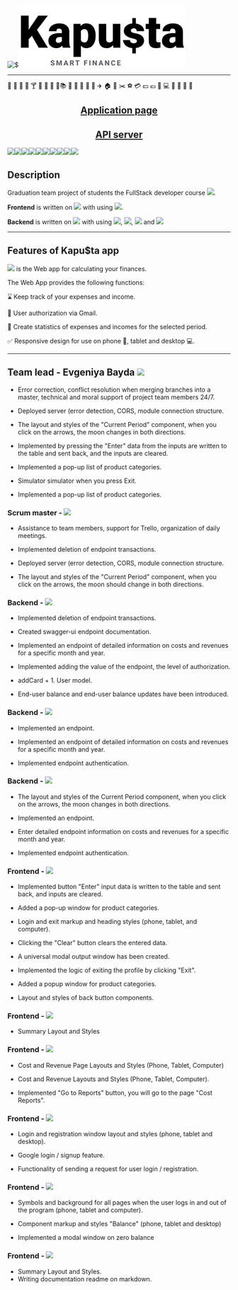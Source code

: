 ![$](https://cdn-icons.flaticon.com/png/128/3639/premium/3639404.png?token=exp=1644439860~hmac=45753d5359f7cd193c60cf83487874df)![title](https://raw.githubusercontent.com/Evgeniya-star-35/finally-react/main/src/images/title.png)
____
:cake: :fork_and_knife: :pizza: :hamburger: :cocktail: :book: :palm_tree: :gift: :pill::books: :bicyclist: :car: :art: :necktie: :train: :airplane: :house: :hotel: :scissors: :soccer: :credit_card: :dollar: :euro: :wrench: :computer: :cake: :pizza: :hamburger: :palm_tree:

<h2 align="center"><a  href="https://finally-react-project.netlify.app/">Application page </a></h2>
<h2 align="center"><a  href="https://finally-node.herokuapp.com/api-docs/#/">API server</a></h2>

<img src="https://img.shields.io/badge/React-%5E17.0.2-%2333E0FF"/><img src="https://img.shields.io/badge/Redux-%5E4.1.0-%236944E7"/><img src="https://img.shields.io/badge/Css-Modules-%23EC83D4"/><img src="https://img.shields.io/badge/JavaScript-ES8-aqua"/><img src="https://img.shields.io/badge/-Nodejs-brightgreen"/><img src="https://img.shields.io/badge/-nodemailer-%2344ACE7"/><img src="https://img.shields.io/badge/-swagger--ui--express-%2338FF50"/><img src="https://img.shields.io/badge/-Cloudinary-%234B64F2"/><img src="https://img.shields.io/badge/-MongoDB-green"/><img src="https://img.shields.io/badge/-GitHub-black"/>

## Description

Graduation team project of students the FullStack developer course
[<img src="https://img.shields.io/badge/Go-IT-orange" />](https://goit.ua/).

<b>Frontend</b> is written on
[<img src="https://img.shields.io/badge/-React-%2333E0FF"/>](https://reactjs.org/)
with using
[<img src="https://img.shields.io/badge/-Redux-%236944E7"/>](https://redux.js.org/).

<b>Backend</b> is written on
[<img src="https://img.shields.io/badge/-Nodejs-brightgreen"/>](https://nodejs.org/uk/)
with using
[<img src="https://img.shields.io/badge/-nodemailer-%2344ACE7"/>](https://nodemailer.com/about/),
[<img src="https://img.shields.io/badge/-swagger--ui--express-%2338FF50"/>](https://swagger.io/),
[<img src="https://img.shields.io/badge/-Cloudinary-%234B64F2"/>](https://cloudinary.com/)
and
[<img src="https://img.shields.io/badge/-MongoDB-green"/>](https://www.mongodb.com/)

________

## Features of Kapu$ta app

 [<img src="https://img.shields.io/badge/-Kapysta-green"/>](https://finally-react-project.netlify.app/) is the Web app for calculating your finances.

The Web App provides the following functions:

:hourglass: Keep track of your expenses and income.

:email: User authorization via Gmail.

:date: Create statistics of expenses and incomes for the selected period.

:white_check_mark: Responsive design for use on phone :iphone:, tablet and desktop :computer:.
_______________

## Team lead - Evgeniya Bayda [<img src="https://img.shields.io/badge/-GitHub-black"/>](https://github.com/Evgeniya-star-35)

* Error correction, conflict resolution when merging branches into a master, technical and moral support of project team members 24/7.

* Deployed server (error detection, CORS, module connection structure.

* The layout and styles of the "Current Period" component, when you click on the arrows, the moon changes in both directions.

* Implemented by pressing the "Enter" data from the inputs are written to the table and sent back, and the inputs are cleared.

* Implemented a pop-up list of product categories.

* Simulator simulator when you press Exit.

* Implemented a pop-up list of product categories.

### Scrum master - [<img src="https://img.shields.io/badge/-Petro Davydov-black "/>](https://github.com/petroDavydov/)

* Assistance to team members, support for Trello, organization of daily meetings.

* Implemented deletion of endpoint transactions.

* Deployed server (error detection, CORS, module connection structure.

* The layout and styles of the "Current Period" component, when you click on the arrows, the moon should change in both directions.

### Backend - [<img src="https://img.shields.io/badge/-Nikolai Grebenyuk-blue "/>](https://github.com/Nikolayhous/)

* Implemented deletion of endpoint transactions.

* Created swagger-ui endpoint documentation.

* Implemented an endpoint of detailed information on costs and revenues for a specific month and year.

* Implemented adding the value of the endpoint, the level of authorization.

* addCard + 1. User model.

* End-user balance and end-user balance updates have been introduced.

### Backend - [<img src="https://img.shields.io/badge/-Kovalenko Anna-red"/>](https://github.com/Kovganna/)

* Implemented an endpoint.

* Implemented an endpoint of detailed information on costs and revenues for a specific month and year.

* Implemented endpoint authentication.

### Backend - [<img src="https://img.shields.io/badge/-Vlad Gonchar-blue"/>](https://github.com/EclipsoZhuk/)

* The layout and styles of the Current Period component, when you click on the arrows, the moon changes in both directions.

* Implemented an endpoint.

* Enter detailed endpoint information on costs and revenues for a specific month and year.

* Implemented endpoint authentication.

### Frontend - [<img src="https://img.shields.io/badge/-Jane Babina-red "/>](https://github.com/Kelenella/)

* Implemented button "Enter" input data is written to the table and sent back, and inputs are cleared.

* Added a pop-up window for product categories.

* Login and exit markup and heading styles (phone, tablet, and computer).

* Clicking the "Clear" button clears the entered data.

* A universal modal output window has been created.

* Implemented the logic of exiting the profile by clicking "Exit".

* Added a popup window for product categories.

* Layout and styles of back button components.

### Frontend - [<img src="https://img.shields.io/badge/-Tatiana Blizniukova-green "/>](https://github.com/Tatiana37/)

* Summary Layout and Styles

### Frontend - [<img src="https://img.shields.io/badge/-Tanya Melnyk-blue"/>](https://github.com/tanyamelnyk19/)

* Cost and Revenue Page Layouts and Styles (Phone, Tablet, Computer)

* Cost and Revenue Layouts and Styles (Phone, Tablet, Computer).

* Implemented "Go to Reports" button, you will go to the page "Cost Reports".

### Frontend - [<img src="https://img.shields.io/badge/-Mariia Melychyn-orange "/>](https://github.com/MariiaMelychyn/)

* Login and registration window layout and styles (phone, tablet and desktop).

* Google login / signup feature.

* Functionality of sending a request for user login / registration.

### Frontend - [<img src="https://img.shields.io/badge/-Marta Pryiom-brown "/>](https://github.com/marta-pryiom/)

* Symbols and background for all pages when the user logs in and out of the program (phone, tablet and computer).

* Component markup and styles "Balance" (phone, tablet and desktop)

* Implemented a modal window on zero balance

### Frontend - [<img src="https://img.shields.io/badge/-Oksana Petryshyn-gray "/>](https://github.com/Oksana07/)

* Summary Layout and Styles.
* Writing documentation readme on markdown.
